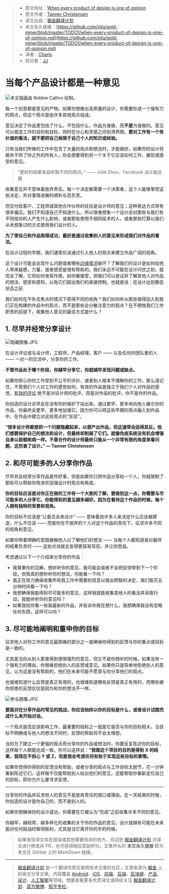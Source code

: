 > * 原文地址：[When every product of design is one of opinion](https://tannerchristensen.com/blog/2019/7/22/when-every-product-of-design-is-one-of-opinion)
> * 原文作者：[Tanner Christensen](https://tannerchristensen.com/)
> * 译文出自：[掘金翻译计划](https://github.com/xitu/gold-miner)
> * 本文永久链接：[https://github.com/xitu/gold-miner/blob/master/TODO1/when-every-product-of-design-is-one-of-opinion.md](https://github.com/xitu/gold-miner/blob/master/TODO1/when-every-product-of-design-is-one-of-opinion.md)
> * 译者：[Charlo](https://github.com/Charlo-O)
> * 校对者：[JJ](https://github.com/xujunjiejack)

# 当每个产品设计都是一种意见

![本文插画由 Robbie Cathro 绘制。](https://images.squarespace-cdn.com/content/v1/5b05a3300dbda3d74934c189/1562893100677-CFLC4SFZF0L9R0GMVK1H/ke17ZwdGBToddI8pDm48kBJJGUYCrQbckB0aB3i9meB7gQa3H78H3Y0txjaiv_0fDoOvxcdMmMKkDsyUqMSsMWxHk725yiiHCCLfrh8O1z4YTzHvnKhyp6Da-NYroOW3ZGjoBKy3azqku80C789l0r9YoV8ytu8SWDj21Bt3yU9Gh-U0J0GVFf0WX9Hn5Lg-0R4Sk3CvCel_jgOb6mmMUA/image-asset.jpeg)

每一个创意都是意见的产物。如果你想做出高质量的设计，你需要形成一个强有力的观点，但这个观点是由许多其他观点组成。

意见决定了作品里包括了什么，不包括什么，作品为谁做，而**不是**为谁做的。意见可以塑造工作的目的和目标，同时在分心和灵感之间划清界限。**要对工作有一个有价值的看法，就不要把自己局限于自己个人的知识或经验。**

只有当我们所做的工作中包含了大量的观点和想法时，才能做好。如果你的设计将服务于除了你之外的所有人，你会想要得到另一个关于它应该如何工作、展现或感受的意见。

> “更好的结果来自听取不同的观点。” —— Julie Zhuo，Facebook 设计副总裁

收集意见并不意味着放弃责任。每一个决定都需要一个决策者，这个人能够掌控这些决定，并对事情进展的顺利与否负责。

但交付给客户、工程师或其他合作伙伴的往往是设计师的意见；这种表达方式带有很多偏见。我们不知道自己不知道什么，所以很难想象一个设计会对那些与我们有不同信仰的人产生什么影响，或者那些使用不相同技术的人，或者那些打算以我们从未想象过的方式使用我们设计的人。

**为了使自己和作品取得成功，最好是通过收集别人的意见来形成我们对作品的看法。**

在设计过程的早期，我们通常应该通过引入他人的观点来建立作品广阔的视角。

这个设计可能会出现什么问题或者哪些[边缘情况](https://tannerchristensen.com/blog/2019/6/17/design-edge-cases-and-where-to-find-them)破坏？了解我们的设计是如何给他人带来疑惑，力量，或者感受是很有帮助的。我们永远不可能在设计问世之初，就完全了解，它将如何发挥作用，如何被接受，但我们可以尝试并了解其他人对作品的想法、感受和感知，以免它们超出我们的直接控制。也就是说：在设计达到静态状态之前

我们如何在不失去焦点的情况下获得不同的视角？我们如何听从那些值得加入到我们正在构建的作品中的观点，而不是那些会分散注意力的观点？在不牺牲我们工作职责的前提下，收集他人意见的最佳方式是什么？

## 1\. 尽早并经常分享设计

![隐藏图像.JPG](https://images.squarespace-cdn.com/content/v1/5b05a3300dbda3d74934c189/1563667050573-XYFDXXTYUBX4C98V30BK/ke17ZwdGBToddI8pDm48kMQc8WrzSIpIwdx0OJ5nYId7gQa3H78H3Y0txjaiv_0fDoOvxcdMmMKkDsyUqMSsMWxHk725yiiHCCLfrh8O1z5QPOohDIaIeljMHgDF5CVlOqpeNLcJ80NK65_fV7S1UfsC3QUt--MhsJMY95gZ7XR1rrV0B-eWEv4c3gG4QvrMv7XJJMetc4iDSXfct4AKFA/Hide+Away+Image.JPG)

在设计评论或与设计师，工程师，产品经理，客户 —— 以及任何你团队里的人—— 一对一的交流中，分享你的工作。

**不管作品处于哪个阶段，你越早分享它，你就越早发现问题或缺点。**

如果你担心你的工作受到不公平的评价，或者别人根本不理解你的工作，那么请记住，不管我们个人对工作的感觉如何，有效的作品是独立于我们个人对作品的感觉。[有效的评论](https://tannerchristensen.com/blog/2018/12/31/four-things-working-at-facebook-has-taught-me-about-design-critique) 绝不是对设计师的批评，而是对作品的批评。你不是你的作品。

你创造的设计迟早会在没有你的保护下站出来。通过更早，更多地向他人展示你的作品，你最终会更早，更多地加强它。因为你可以把这些早期的观点融入到作品中，在作品中建立对这些观点的“反驳”。

**“很多设计师都想把一个问题隐藏起来，以便产出作品，但这通常会适得其反。他们想要保护自己的想法和设计，但最终却削弱了它们。就像免疫系统没有机会增强自身以抵御疾病一样。不善合作的设计师最终只能从一个非常有限的角度来看问题，这伤害了设计。” — Tanner Christensen**

## 2\. 和尽可能多的人分享你作品

尽早并且经常分享作品是件好事，但是如果你只把作品分享给一个人，你就限制了那些可以帮助你改进并加强设计的观点和角度。

**你的目标应该是对你正在做的工作有一个大致的了解，要做到这一点，你需要与尽可能多的人分享它。你能得到的意见越多越好。因为在看待这个作品的时候，每个人拥有独特的背景和视角。**

你的目标不应该是“让委员会来设计” —— 意味着由许多人来决定什么应该被建造，什么不应该 —— 而是你在不放弃的个人对这个作品的责任下，征求许多不同的视角和意见。

如果你带着明确的意图接触他人以了解他们的想法 —— 当每个人都知道谁对最终的结果负责时 —— 这些对话就会变得更容易驾驭，并让你受益。

考虑通过以下一个介绍来分享你的作品：

* 我尊重你的见解，想听听你的意见，我可能会或者不会把反馈带到下一个阶段，但我真的想听听你的想法，你能看一下吗？
* 我正在努力确保收集所有我工作中需要的信息以做出明智的决定，我们能花五分钟时间看一下吗？
* 我想确保我能得到尽可能多的意见，这样我就能收集其他人的看法并采取行动，我能听听你的意见吗？
* 如果我给你看一些我最新的作品，并告诉你我在想什么，我想确保我没有忽略任何东西，这样可以吗？

## 3\. 尽可能地阐明和重申你的目标

征求他人对你工作的意见最困难的部分之一是确保你得到的反馈与你的重点或目标是一致的。

尤其是当你从别人那里得到很很强烈的意见，但又不是你想听的时候。如果没有一个强有力的理由，你很难拒绝别人的反馈或意见。如果你只是简单地拒绝别人的意见，认为这是没有帮助的，他们在未来可能不愿意与你分享他们的观点。

也很难知道什么反馈是真正有用的，也很难知道哪些反馈是真正有用的，而哪些被你拒绝的反馈仅仅是因为和你的想法不一样。

![参与图像.JPG](https://images.squarespace-cdn.com/content/v1/5b05a3300dbda3d74934c189/1563667434965-1I8MDJY9727PLW4HCQMY/ke17ZwdGBToddI8pDm48kEFCE1w56dqaOyGS9OEby0R7gQa3H78H3Y0txjaiv_0fDoOvxcdMmMKkDsyUqMSsMWxHk725yiiHCCLfrh8O1z4YTzHvnKhyp6Da-NYroOW3ZGjoBKy3azqku80C789l0haypLsn6iFkXbd5QrnyzAEdFvy2ejpJQpvpwZo7gjCOnuDjE-T1tqwX44-rS2kDHA/Taking+Part+Image.JPG)

**要面对在分享作品时常见的挑战，你应该始终以你的目标是什么，或者设计试图完成什么来开始对话。**

一个观点是否应该影响工作，最重要的指标之一就是它是否与你的目标相关。当目标不明确或与他人的想法不同时，反馈的帮助将不会太理想。

当你为了建立一个更强的观点而分享你的作品或想法时，你要反复陈述你的目标，这样每个人都能达成一致。你可以这样说：**“我做这个项目的目的是得到 X 的结果，我现在不担心 Y 或 Z，但是我会考虑任何有助于实现这些目标的事情。**

如果你觉得你得到的反馈没有帮助，或者分享的观点与工作目标太脱节，花一分钟重新陈述它们。这样做不仅能帮助别人给出他们的意见，还能帮助你重新定位自己的目标，即你为什么要寻求反馈。

---

分享你的作品并征求他人的意见不是放弃责任的借口或理由。在一天结束的时候，你创造的设计是你自己的，而不是别人的。

如果你想确保你的设计成功，你需要在它被认为“完成”之前收集许多不同的意见。

你越早，越经常，越多样化的收集的关于你的作品的意见，设计就越有可能在未来面对任何挑战时取得胜利，尤其是当它离开你的手的时候。

> 如果发现译文存在错误或其他需要改进的地方，欢迎到 [掘金翻译计划](https://github.com/xitu/gold-miner) 对译文进行修改并 PR，也可获得相应奖励积分。文章开头的 **本文永久链接** 即为本文在 GitHub 上的 MarkDown 链接。

---

> [掘金翻译计划](https://github.com/xitu/gold-miner) 是一个翻译优质互联网技术文章的社区，文章来源为 [掘金](https://juejin.im) 上的英文分享文章。内容覆盖 [Android](https://github.com/xitu/gold-miner#android)、[iOS](https://github.com/xitu/gold-miner#ios)、[前端](https://github.com/xitu/gold-miner#前端)、[后端](https://github.com/xitu/gold-miner#后端)、[区块链](https://github.com/xitu/gold-miner#区块链)、[产品](https://github.com/xitu/gold-miner#产品)、[设计](https://github.com/xitu/gold-miner#设计)、[人工智能](https://github.com/xitu/gold-miner#人工智能)等领域，想要查看更多优质译文请持续关注 [掘金翻译计划](https://github.com/xitu/gold-miner)、[官方微博](http://weibo.com/juejinfanyi)、[知乎专栏](https://zhuanlan.zhihu.com/juejinfanyi)。
